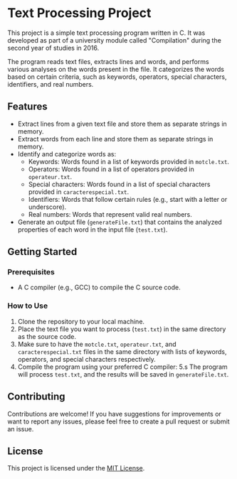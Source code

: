 # Text Processing Project

This project is a simple text processing program written in C. It was developed as part of a university module called "Compilation" during the second year of studies in 2016.

The program reads text files, extracts lines and words, and performs various analyses on the words present in the file. It categorizes the words based on certain criteria, such as keywords, operators, special characters, identifiers, and real numbers.

## Features

- Extract lines from a given text file and store them as separate strings in memory.
- Extract words from each line and store them as separate strings in memory.
- Identify and categorize words as:
  - Keywords: Words found in a list of keywords provided in `motcle.txt`.
  - Operators: Words found in a list of operators provided in `operateur.txt`.
  - Special characters: Words found in a list of special characters provided in `caracterespecial.txt`.
  - Identifiers: Words that follow certain rules (e.g., start with a letter or underscore).
  - Real numbers: Words that represent valid real numbers.
- Generate an output file (`generateFile.txt`) that contains the analyzed properties of each word in the input file (`test.txt`).

## Getting Started

### Prerequisites

- A C compiler (e.g., GCC) to compile the C source code.

### How to Use

1. Clone the repository to your local machine.
2. Place the text file you want to process (`test.txt`) in the same directory as the source code.
3. Make sure to have the `motcle.txt`, `operateur.txt`, and `caracterespecial.txt` files in the same directory with lists of keywords, operators, and special characters respectively.
4. Compile the program using your preferred C compiler:
5.s The program will process `test.txt`, and the results will be saved in `generateFile.txt`.

## Contributing

Contributions are welcome! If you have suggestions for improvements or want to report any issues, please feel free to create a pull request or submit an issue.

## License

This project is licensed under the [MIT License](LICENSE).

